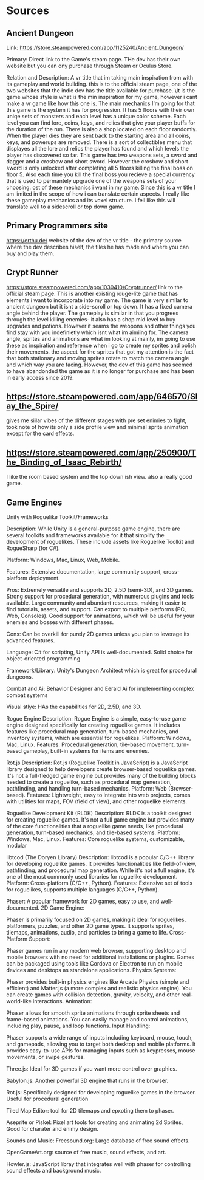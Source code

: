 # Sources


## Ancient Dungeon
Link: https://store.steampowered.com/app/1125240/Ancient_Dungeon/  

Primary: Direct link to the Game's steam page. THe dev has their own website but you can ony purchase through Steam or Oculus Store.

Relation and Description: 
A vr title that im taking main inspiration from with its gameplay and world building.
this is to the official steam page, one of the two websites that the indie dev has the title available for purchase.
 \It is the game whose style is what is the min inspiration for my game, however i cant make a vr game like how this one is. The main mechanics I'm going for that this game is the system it has for progression. It has 5 floors with their own uniqe sets of monsters and each level has a unique color scheme. Each level you can find lore, coins, keys, and relics that give your player buffs for the duration of the run. There is also a shop located on each floor randomly. When the player dies they are sent back to the starting area and all coins, keys, and powerups are removed. There is a sort of collectibles menu that displayes all the lore and relics the player has found and which levels the player has discovered so far. This game has two weapons sets, a sword and dagger and a crosbow and short sword. However the crosbow and short sword is only unlocked after completing all 5 floors killing the final boss on floor 5. Also each time you kill the final boss you recieve a special currency that is used to permantely upgrade one of the weapons sets of your choosing. ost of these mechanics i want in my game. Since this is a vr title I am limited in the scope of how i can translate certain aspects. I really like these gameplay mechanics and its voxel structure. I fell like this will translate well to a sidescroll or top down game.

## Primary Programmers site
https://erthu.de/
website of the dev of the vr title - the primary source where the dev describes hiself, the tiles he has made and where you can buy and play them.

## Crypt Runner
https://store.steampowered.com/app/1030410/Cryptrunner/
link to the official steam page. This is another existing rouge-lite game that has elements i want to incorporate into my game. 
The game is very similar to ancient dungeon but it isnt a side-scroll or top down. It has a fixed camera angle behind the player. The gameplay is similar in that you progrees through the level killing enemies- it also has a shop mid level to buy upgrades and potions. However it seams the weopons and other things you find stay with you indefinietly which isnt what im aimiing for. The camera angle, sprites and animations are what im looking at mainly, im going to use these as inspiration and reference when i go to create my sprites and polish their movements. the aspect for the sprites that got my attention is the fact that both stationary and moving sprites rotate to match the camera angle and which way you are facing. However, the dev of this game has seemed to have abandonded the game as it is no longer for purchase and has been in early access since 2019.

## https://store.steampowered.com/app/646570/Slay_the_Spire/
gives me siilar vibes of the different stages with pre set enimies to fight, took note of how its only a side profile view and minimal sprite animation except for the card effects. 

## https://store.steampowered.com/app/250900/The_Binding_of_Isaac_Rebirth/
I like the room based system and the top down ish view. also a really good game.

## Game Engines
Unity with Roguelike Toolkit/Frameworks

Description: While Unity is a general-purpose game engine, there are several toolkits and frameworks available for it that simplify the development of roguelikes. These include assets like Roguelike Toolkit and RogueSharp (for C#).

Platform: Windows, Mac, Linux, Web, Mobile.

Features: Extensive documentation, large community support, cross-platform deployment.

Pros:
Extremely versatile and supports 2D, 2.5D (semi-3D), and 3D games.
Strong support for procedural generation, with numerous plugins and tools available.
Large community and abundant resources, making it easier to find tutorials, assets, and support.
Can export to multiple platforms (PC, Web, Consoles).
Good support for animations, which will be useful for your enemies and bosses with different phases.

Cons:
Can be overkill for purely 2D games unless you plan to leverage its advanced features.

Language: C# for scripting, Unity API is well-documented. Solid choice for object-oriented programming

Framework/Library:
Unity's Dungeon Architect which is great for procedural dungeons.

Combat and Ai: Behavior Designer and Eerald Ai for implementing complex combat systems

Visual stlye: 
HAs the capabilities for 2D, 2.5D, and 3D.


Rogue Engine
Description: Rogue Engine is a simple, easy-to-use game engine designed specifically for creating roguelike games. It includes features like procedural map generation, turn-based mechanics, and inventory systems, which are essential for roguelikes.
Platform: Windows, Mac, Linux.
Features: Procedural generation, tile-based movement, turn-based gameplay, built-in systems for items and enemies.



Rot.js
Description: Rot.js (Roguelike Toolkit in JavaScript) is a JavaScript library designed to help developers create browser-based roguelike games. It's not a full-fledged game engine but provides many of the building blocks needed to create a roguelike, such as procedural map generation, pathfinding, and handling turn-based mechanics.
Platform: Web (Browser-based).
Features: Lightweight, easy to integrate into web projects, comes with utilities for maps, FOV (field of view), and other roguelike elements.


Roguelike Development Kit (RLDK)
Description: RLDK is a toolkit designed for creating roguelike games. It's not a full game engine but provides many of the core functionalities that a roguelike game needs, like procedural generation, turn-based mechanics, and tile-based systems.
Platform: Windows, Mac, Linux.
Features: Core roguelike systems, customizable, modular


libtcod (The Doryen Library)
Description: libtcod is a popular C/C++ library for developing roguelike games. It provides functionalities like field-of-view, pathfinding, and procedural map generation. While it's not a full engine, it's one of the most commonly used libraries for roguelike development.
Platform: Cross-platform (C/C++, Python).
Features: Extensive set of tools for roguelikes, supports multiple languages (C/C++, Python).


Phaser: A popular framework for 2D games, easy to use, and well-documented.
2D Game Engine:

Phaser is primarily focused on 2D games, making it ideal for roguelikes, platformers, puzzles, and other 2D game types.
It supports sprites, tilemaps, animations, audio, and particles to bring a game to life.
Cross-Platform Support:

Phaser games run in any modern web browser, supporting desktop and mobile browsers with no need for additional installations or plugins.
Games can be packaged using tools like Cordova or Electron to run on mobile devices and desktops as standalone applications.
Physics Systems:

Phaser provides built-in physics engines like Arcade Physics (simple and efficient) and Matter.js (a more complex and realistic physics engine).
You can create games with collision detection, gravity, velocity, and other real-world-like interactions.
Animation:

Phaser allows for smooth sprite animations through sprite sheets and frame-based animations.
You can easily manage and control animations, including play, pause, and loop functions.
Input Handling:

Phaser supports a wide range of inputs including keyboard, mouse, touch, and gamepads, allowing you to target both desktop and mobile platforms.
It provides easy-to-use APIs for managing inputs such as keypresses, mouse movements, or swipe gestures.


Three.js: Ideal for 3D games if you want more control over graphics.

Babylon.js: Another powerful 3D engine that runs in the browser.

Rot.js: Specifically designed for developing roguelike games in the browser. Useful for procedural generation

Tiled Map Editor: tool for 2D tilemaps and epxoting them to phaser.

Aseprite or Piskel: Pixel art tools for creating and animating 2d Sprites, Good for charater and enimy design.

Sounds and Music:
Freesound.org: Large database of free sound effects.

OpenGameArt.org: source of free music, sound effects, and art.

Howler.js: JavaScript libray that integrates well with phaser for controlling sound effects and background music.
